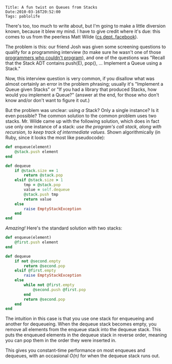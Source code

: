     Title: A fun twist on Queues from Stacks
    Date:2010-03-16T20:52:00
    Tags: pablolife

There's too, too much to write about, but I'm going to make a little diversion
known, because it blew my mind.  I have to give credit where it's due: this
comes to us from the peerless Matt Wilde ([cs dept.][1],[facebook][2]).

The problem is this: our friend Josh was given some screening questions to
qualify for a programming interview (to make sure he wasn't one of those
[programmers who couldn't program][3]), and one of the questions was "Recall
that the Stack ADT contains push(E), pop(), ... Implement a Queue using a
Stack."

<!-- more -->

Now, this interview question is very common, if you disallow what was almost
certainly an error in the problem phrasing; usually it's "Implement a Queue
given Stacks" or "If you had a library that produced Stacks, how would you
implement a Queue?" (answer at the end, for those who don't know and/or don't
want to figure it out.)

But the problem was unclear: using _a_ Stack? Only a single instance? Is it
even possible? The common solution to the common problem uses two stacks. Mr.
Wilde came up with the following solution, which does in fact use only one
instance of a stack: _use the program's call stack, along with recursion, to
keep track of intermediate values._ Shown algorithmically (in Ruby, since it
looks the most like pseudocode):

```ruby
def enqueue(element)
    @stack.push element
end

def dequeue
    if @stack.size == 1
        return @stack.pop
    elsif @stack.size > 1
        tmp = @stack.pop
        value = self.dequeue
        @stack.push tmp
        return value
    else
        raise EmptyStackException
    end
end
```


_Amazing!_ Here's the standard solution with two stacks:

```ruby
def enqueue(element)
    @first.push element
end

def dequeue
    if not @second.empty
        return @second.pop
    elsif @first.empty
        raise EmptyStackException
    else
        while not @first.empty
            @second.push @first.pop
        end
        return @second.pop
    end
end
```

The intuition in this case is that you use one stack for enqueueing and
another for dequeueing. When the dequeue stack becomes empty, you remove all
elements from the enqueue stack into the dequeue stack. This puts the enqueued
elements in the dequeue stack in reverse order, meaning you can pop them in
the order they were inserted in.

This gives you constant-time performance on most enqueues and dequeues, with
an occasional _O(n)_ for when the dequeue stack runs out.


   [1]: http://www.cs.brown.edu/people/mwilde/
   [2]: http://www.facebook.com/#!/mcwilde?ref=ts
   [3]: http://www.codinghorror.com/blog/2007/02/why-cant-programmers-program.html

